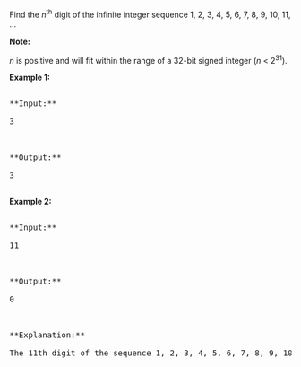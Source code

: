 
Find the *n*<sup>th</sup> digit of the infinite integer sequence 1, 2, 3, 4, 5, 6, 7, 8, 9, 10, 11, ... 

**Note:**<br />
*n* is positive and will fit within the range of a 32-bit signed integer (*n* < 2<sup>31</sup>).


**Example 1:**
<pre>
**Input:**
3

**Output:**
3
</pre>


**Example 2:**
<pre>
**Input:**
11

**Output:**
0

**Explanation:**
The 11th digit of the sequence 1, 2, 3, 4, 5, 6, 7, 8, 9, 10, 11, ... is a 0, which is part of the number 10.
</pre>

